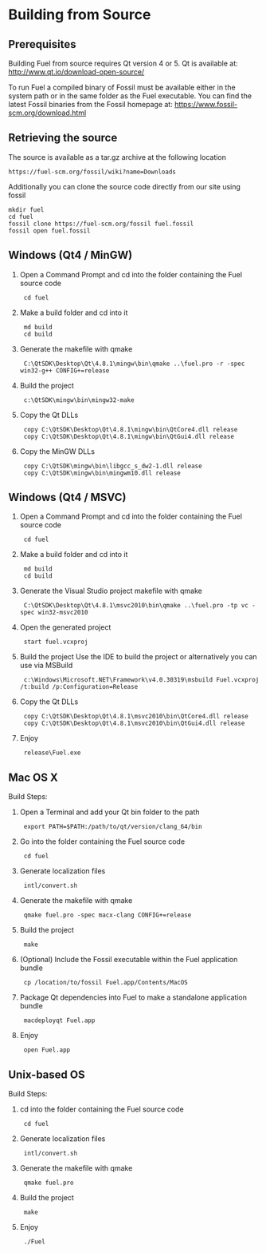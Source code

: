 Building from Source
===============================================================================

Prerequisites
-------------------------------------------------------------------------------
Building Fuel from source requires Qt version 4 or 5. Qt is available at:
	http://www.qt.io/download-open-source/

To run Fuel a compiled binary of Fossil must be available either in the system
path or in the same folder as the Fuel executable. You can find the latest
Fossil binaries from the Fossil homepage at:
	https://www.fossil-scm.org/download.html

Retrieving the source
-------------------------------------------------------------------------------
The source is available as a tar.gz archive at the following location

	https://fuel-scm.org/fossil/wiki?name=Downloads

Additionally you can clone the source code directly from our site using fossil

	mkdir fuel
	cd fuel
	fossil clone https://fuel-scm.org/fossil fuel.fossil
	fossil open fuel.fossil


Windows (Qt4 / MinGW)
-------------------------------------------------------------------------------
1. Open a Command Prompt and cd into the folder containing the Fuel source code

		cd fuel

2. Make a build folder and cd into it

		md build
		cd build

3. Generate the makefile with qmake

		C:\QtSDK\Desktop\Qt\4.8.1\mingw\bin\qmake ..\fuel.pro -r -spec win32-g++ CONFIG+=release

4. Build the project

		c:\QtSDK\mingw\bin\mingw32-make

5. Copy the Qt DLLs

		copy C:\QtSDK\Desktop\Qt\4.8.1\mingw\bin\QtCore4.dll release
		copy C:\QtSDK\Desktop\Qt\4.8.1\mingw\bin\QtGui4.dll release

6. Copy the MinGW DLLs

		copy C:\QtSDK\mingw\bin\libgcc_s_dw2-1.dll release
		copy C:\QtSDK\mingw\bin\mingwm10.dll release


Windows (Qt4 / MSVC)
-------------------------------------------------------------------------------
1. Open a Command Prompt and cd into the folder containing the Fuel source code

		cd fuel

2. Make a build folder and cd into it

		md build
		cd build

3. Generate the Visual Studio project makefile with qmake

		C:\QtSDK\Desktop\Qt\4.8.1\msvc2010\bin\qmake ..\fuel.pro -tp vc -spec win32-msvc2010

4. Open the generated project

		start fuel.vcxproj

5. Build the project
	Use the IDE to build the project or alternatively you can use via MSBuild

		c:\Windows\Microsoft.NET\Framework\v4.0.30319\msbuild Fuel.vcxproj /t:build /p:Configuration=Release

6. Copy the Qt DLLs

		copy C:\QtSDK\Desktop\Qt\4.8.1\msvc2010\bin\QtCore4.dll release
		copy C:\QtSDK\Desktop\Qt\4.8.1\msvc2010\bin\QtGui4.dll release

4. Enjoy

		release\Fuel.exe


Mac OS X
-------------------------------------------------------------------------------
Build Steps:

1. Open a Terminal and add your Qt bin folder to the path

		export PATH=$PATH:/path/to/qt/version/clang_64/bin

2. Go into the folder containing the Fuel source code

		cd fuel

3. Generate localization files

		intl/convert.sh

4. Generate the makefile with qmake

		qmake fuel.pro -spec macx-clang CONFIG+=release

5. Build the project

		make

6. (Optional) Include the Fossil executable within the Fuel application bundle

		cp /location/to/fossil Fuel.app/Contents/MacOS

7. Package Qt dependencies into Fuel to make a standalone application bundle

		macdeployqt Fuel.app

8. Enjoy

		open Fuel.app


Unix-based OS
-------------------------------------------------------------------------------
Build Steps:

1. cd into the folder containing the Fuel source code

		cd fuel

2. Generate localization files

		intl/convert.sh

3. Generate the makefile with qmake

		qmake fuel.pro

4. Build the project

		make

5. Enjoy

		./Fuel

